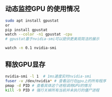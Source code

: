 ## 动态监控GPU 的使用情况

```bash
sudo apt install gpustat
or
pip install gpustat
watch --color -n1 gpustat -cpu
# gpustat基于nvidia-smi可以提供更美观简洁的展示

watch -n 0.1 nvidia-smi

```

## 释放GPU显存

```bash
nvidia-smi -l 1  # 1ms速度实时nvidia-smi
fuser -v /dev/nvidia* # 查看运行在gpu上的所有程序
pmap -d PID # 查看具体这个进程调用GPU的情况
kill -9 PID # 强行关掉所有当前并未执行的僵尸进程
```
